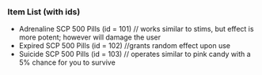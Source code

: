 ### Item List (with ids)

- Adrenaline SCP 500 Pills (id = 101) // works similar to stims, but effect is more potent; however will damage the user
- Expired SCP 500 Pills (id = 102) //grants random effect upon use
- Suicide SCP 500 Pills (id = 103) // operates similar to pink candy with a 5% chance for you to survive
